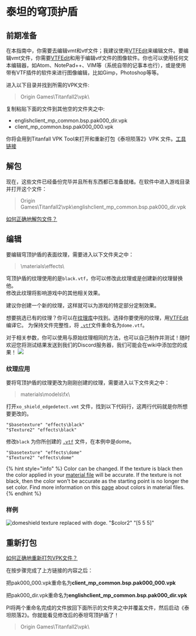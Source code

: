 # 泰坦的穹顶护盾

## 前期准备

在本指南中，你需要去编辑vmt和vtf文件；我建议使用[VTFEdit](https://noskill.gitbook.io/titanfall2/v/chinese/how-to-start-modding/modding-introduction/modding-tools)来编辑文件。要编辑vmt文件，你需要[VTFEdit](https://noskill.gitbook.io/titanfall2/v/chinese/how-to-start-modding/modding-introduction/modding-tools)和用于编辑vtf文件的图像软件。你也可以使用任何文本编辑器，如Atom、NotePad++、VIM等（系统自带的记事本也行），或是使用带有VTF插件的软件来进行图像编辑，比如Gimp，Photoshop等等。

进入以下目录并找到所需的VPK文件:

> Origin Games\Titanfall2\vpk\

复制粘贴下面的文件到其他空的文件夹之中:

* englishclient\_mp\_common.bsp.pak000\_dir.vpk
* client\_mp\_common.bsp.pak000\_000.vpk

你将会用到Titanfall VPK Tool来打开和重新打包《泰坦陨落2》VPK 文件。[工具链接](https://noskill.gitbook.io/titanfall2/v/chinese/how-to-start-modding/modding-introduction/modding-tools)

## 解包

现在，这些文件已经备份完毕并且所有东西都已准备就绪。在软件中进入游戏目录并打开这个文件：

> Origin Games\Titanfall2\vpk\englishclient\_mp\_common.bsp.pak000\_dir.vpk

​[如何正确地解包文件？](https://noskill.gitbook.io/titanfall2/v/chinese/how-to-start-modding/modding-introduction/how-to-backup-extract-and-repack)

## 编辑

要编辑穹顶护盾的表面纹理，需要进入以下文件夹之中：

> \materials\effects\

穹顶护盾的纹理使用的是`black.vtf`，你可以修改此纹理或是创建新的纹理替换他。  
修改此纹理将影响游戏中的其他相关效果。

建议你创建一个新的纹理，这样就可以为游戏的特定部分定制效果。

想要挑选已有的纹理？你可以在[纹理库](../../assets/texture-library.md)中找到。选择你要使用的纹理，用[VTFEdit](../../how-to-start-modding/modding-introduction/modding-tools/source/vtf-and-vmt/vtfedit.md)编译它。 为保持文件完整性，将 [`.vtf`](../../information/textures/valve-texture-format-vtf/)文件重命名为`dome.vtf`。

对于相关参数，你可以使用与原始纹理相同的方法，也可以自己制作并测试！随时欢迎您将测试结果发送到我们的Discord服务器，我们可能会在wiki中添加您的成果！ ![](../../.gitbook/assets/08c0a077780263f3df97613e58e71744.svg) 

### 纹理应用

要将穹顶护盾的纹理更改为刚刚创建的纹理，需要进入以下文件夹之中：

> materials\models\fx\

打开`xo_shield_edgedetect.vmt` 文件，找到以下代码行，这两行代码就是你所想要更改的。

```text
"$basetexture" "effects\black"
"$Texture2" "effects\black"
```

修改`black` 为你所创建的 [`.vtf`](../../information/textures/valve-texture-format-vtf/) 文件，在本例中是dome。

```text
"$basetexture" "effects\dome"
"$Texture2" "effects\dome"
```

{% hint style="info" %}
Color can be changed. If the texture is black then the color applied in your [material file](../../information/textures/valve-material-type-vmt.md) will be accurate. If the texture is not black, then the color won't be accurate as the starting point is no longer the set color. Find more information on this [page](../../information/textures/colors/) about colors in material files.
{% endhint %}

### 样例

![domeshield texture replaced with doge. &quot;$color2&quot; &quot;\[5 5 5\]&quot;](../../.gitbook/assets/titanfall-2-screenshot-2020.03.11-19.41.56.68.png)

## 重新打包

​[如何正确地重新打包VPK文件？](https://noskill.gitbook.io/titanfall2/v/chinese/how-to-start-modding/modding-introduction/how-to-backup-extract-and-repack#ru-he-zheng-que-di-zhong-xin-da-bao-vpk)​

在按步骤完成了上方链接的内容之后：

把pak000\_000.vpk重命名为**client\_mp\_common.bsp.pak000\_000.vpk**

把pak000\_dir.vpk重命名为**englishclient\_mp\_common.bsp.pak000\_dir.vpk**

Pl将两个重命名完成的文件放回下面所示的文件夹之中并覆盖文件，然后启动《泰坦陨落2》。你就能看见修改后的泰坦穹顶护盾了！

> Origin Games\Titanfall2\vpk\

